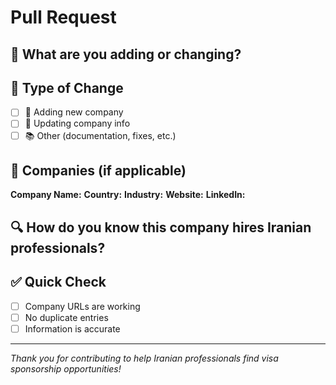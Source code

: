 # Pull Request

## 📝 What are you adding or changing?

<!-- Brief description of your changes -->

## 🔄 Type of Change

- [ ] 🏢 Adding new company
- [ ] 🔄 Updating company info
- [ ] 📚 Other (documentation, fixes, etc.)

## 🏢 Companies (if applicable)

**Company Name:**
**Country:**
**Industry:**
**Website:**
**LinkedIn:**

## 🔍 How do you know this company hires Iranian professionals?

<!-- Please provide evidence like LinkedIn profiles, personal experience, etc. -->

## ✅ Quick Check

- [ ] Company URLs are working
- [ ] No duplicate entries
- [ ] Information is accurate

---

_Thank you for contributing to help Iranian professionals find visa sponsorship opportunities!_
